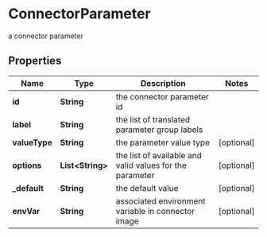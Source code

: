 

# ConnectorParameter

a connector parameter

## Properties

| Name | Type | Description | Notes |
|------------ | ------------- | ------------- | -------------|
|**id** | **String** | the connector parameter id |  |
|**label** | **String** | the list of translated parameter group labels |  |
|**valueType** | **String** | the parameter value type |  [optional] |
|**options** | **List&lt;String&gt;** | the list of available and valid values for the parameter |  [optional] |
|**_default** | **String** | the default value |  [optional] |
|**envVar** | **String** | associated environment variable in connector image |  [optional] |




